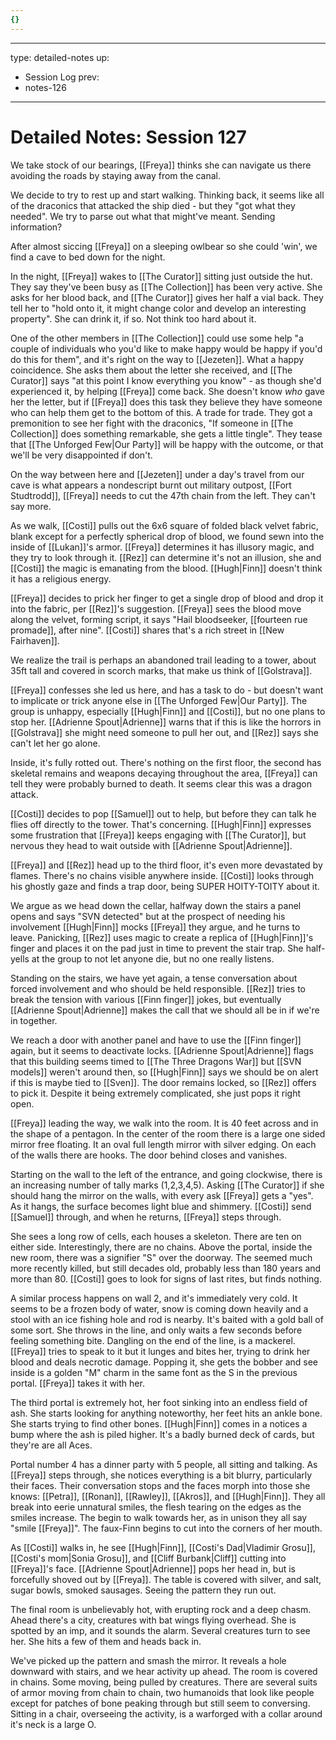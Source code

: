 ```yaml
---
{}
---
```


---
type: detailed-notes
up:
  - Session Log
prev:
  - notes-126
---

# Detailed Notes: Session 127

We take stock of our bearings, [[Freya]] thinks she can navigate us there avoiding the roads by staying away from the canal.

We decide to try to rest up and start walking. Thinking back, it seems like all of the draconics that attacked the ship died - but they "got what they needed". We try to parse out what that might've meant. Sending information? 

After almost siccing [[Freya]] on a sleeping owlbear so she could 'win', we find a cave to bed down for the night. 

In the night, [[Freya]] wakes to [[The Curator]] sitting just outside the hut. They say they've been busy as [[The Collection]] has been very active. She asks for her blood back, and [[The Curator]] gives her half a vial back. They tell her to "hold onto it, it might change color and develop an interesting property". She can drink it, if so. Not think too hard about it. 

One of the other members in [[The Collection]] could use some help "a couple of individuals who you'd like to make happy would be happy if you'd do this for them", and it's right on the way to [[Jezeten]]. What a happy coincidence. She asks them about the letter she received, and [[The Curator]] says "at this point I know everything you know" - as though she'd experienced it, by helping [[Freya]] come back. She doesn't know *who* gave her the letter, but if [[Freya]] does this task they believe they have someone who can help them get to the bottom of this. A trade for trade. They got a premonition to see her fight with the draconics, "If someone in [[The Collection]] does something remarkable, she gets a little tingle". They tease that [[The Unforged Few|Our Party]] will be happy with the outcome, or that we'll be very disappointed if don't.

On the way between here and [[Jezeten]] under a day's travel from our cave is what appears a nondescript burnt out military outpost, [[Fort Studtrodd]], [[Freya]] needs to cut the 47th chain from the left. They can't say more. 

As we walk, [[Costi]] pulls out the 6x6 square of folded black velvet fabric, blank except for a perfectly spherical drop of blood, we found sewn into the inside of [[Lukan]]'s armor. [[Freya]] determines it has illusory magic, and they try to look through it. [[Rez]] can determine it's not an illusion, she and [[Costi]] the magic is emanating from the blood. [[Hugh|Finn]] doesn't think it has a religious energy. 

[[Freya]] decides to prick her finger to get a single drop of blood and drop it into the fabric, per [[Rez]]'s suggestion. [[Freya]] sees the blood move along the velvet, forming script, it says "Hail bloodseeker, [[fourteen rue promade]], after nine". [[Costi]] shares that's a rich street in [[New Fairhaven]]. 

We realize the trail is perhaps an abandoned trail leading to a tower, about 35ft tall and covered in scorch marks, that make us think of [[Golstrava]]. 

[[Freya]] confesses she led us here, and has a task to do - but doesn't want to implicate or trick anyone else in [[The Unforged Few|Our Party]]. The group is unhappy, especially [[Hugh|Finn]] and [[Costi]], but no one plans to stop her. [[Adrienne Spout|Adrienne]] warns that if this is like the horrors in [[Golstrava]] she might need someone to pull her out, and [[Rez]] says she can't let her go alone. 

Inside, it's fully rotted out. There's nothing on the first floor, the second has skeletal remains and weapons decaying throughout the area, [[Freya]] can tell they were probably burned to death. It seems clear this was a dragon attack. 

[[Costi]] decides to pop [[Samuel]] out to help, but before they can talk he flies off directly to the tower. That's concerning. [[Hugh|Finn]] expresses some frustration that [[Freya]] keeps engaging with [[The Curator]], but nervous they head to wait outside with [[Adrienne Spout|Adrienne]]. 

[[Freya]] and [[Rez]] head up to the third floor, it's even more devastated by flames. There's no chains visible anywhere inside. [[Costi]] looks through his ghostly gaze and finds a trap door, being SUPER HOITY-TOITY about it. 

We argue as we head down the cellar, halfway down the stairs a panel opens and says "SVN detected" but at the prospect of needing his involvement [[Hugh|Finn]] mocks [[Freya]] they argue, and he turns to leave. Panicking, [[Rez]] uses magic to create a replica of [[Hugh|Finn]]'s finger and places it on the pad just in time to prevent the stair trap. She half-yells at the group to not let anyone die, but no one really listens.

Standing on the stairs, we have yet again, a tense conversation about forced involvement and who should be held responsible. [[Rez]] tries to break the tension with various [[Finn finger]] jokes, but eventually [[Adrienne Spout|Adrienne]] makes the call that we should all be in if we're in together. 

We reach a door with another panel and have to use the [[Finn finger]] again, but it seems to deactivate locks. [[Adrienne Spout|Adrienne]] flags that this building seems timed to [[The Three Dragons War]] but [[SVN models]] weren't around then, so [[Hugh|Finn]] says we should be on alert if this is maybe tied to [[Sven]]. The door remains locked, so [[Rez]] offers to pick it. Despite it being extremely complicated, she just pops it right open. 

[[Freya]] leading the way, we walk into the room. It is 40 feet across and in the shape of a pentagon. In the center of the room there is a large one sided mirror free floating. It an oval full length mirror with silver edging. On each of the walls there are hooks. The door behind closes and vanishes. 

Starting on the wall to the left of the entrance, and going clockwise, there is an increasing number of tally marks (1,2,3,4,5). Asking [[The Curator]] if she should hang the mirror on the walls, with every ask [[Freya]] gets a "yes". As it hangs, the surface becomes light blue and shimmery. [[Costi]] send [[Samuel]] through, and when he returns, [[Freya]] steps through. 

She sees a long row of cells, each houses a skeleton. There are ten on either side. Interestingly, there are no chains. Above the portal, inside the new room, there was a signifier "S" over the doorway. The seemed much more recently killed, but still decades old, probably less than 180 years and more than 80. [[Costi]] goes to look for signs of last rites, but finds nothing.

A similar process happens on wall 2, and it's immediately very cold. It seems to be a frozen body of water, snow is coming down heavily and a stool with an ice fishing hole and rod is nearby. It's baited with a gold ball of some sort. She throws in the line, and only waits a few seconds before feeling something bite. Dangling on the end of the line, is a mackerel. [[Freya]] tries to speak to it but it lunges and bites her, trying to drink her blood and deals necrotic damage. Popping it, she gets the bobber and see inside is a golden "M" charm in the same font as the S in the previous portal. [[Freya]] takes it with her.

The third portal is extremely hot, her foot sinking into an endless field of ash. She starts looking for anything noteworthy, her feet hits an ankle bone. She starts trying to find other bones. [[Hugh|Finn]] comes in a notices a bump where the ash is piled higher. It's a badly burned deck of cards, but they're are all Aces. 

Portal number 4 has a dinner party with 5 people, all sitting and talking. As [[Freya]] steps through, she notices everything is a bit blurry, particularly their faces. Their conversation stops and the faces morph into those she knows: [[Petra]], [[Ronan]], [[Rawley]], [[Akros]], and [[Hugh|Finn]]. They all break into eerie unnatural smiles, the flesh tearing on the edges as the smiles increase. The begin to walk towards her, as in unison they all say "smile [[Freya]]". The faux-Finn begins to cut into the corners of her mouth. 

As [[Costi]] walks in, he see [[Hugh|Finn]], [[Costi's Dad|Vladimir Grosu]], [[Costi's mom|Sonia Grosu]], and [[Cliff Burbank|Cliff]] cutting into [[Freya]]'s face. [[Adrienne Spout|Adrienne]] pops her head in, but is forcefully shoved out by [[Freya]]. The table is covered with silver, and salt, sugar bowls, smoked sausages. Seeing the pattern they run out.

The final room is unbelievably hot, with erupting rock and a deep chasm. Ahead there's a city, creatures with bat wings flying overhead. She is spotted by an imp, and it sounds the alarm. Several creatures turn to see her. She hits a few of them and heads back in.

We've picked up the pattern and smash the mirror. It reveals a hole downward with stairs, and we hear activity up ahead. The room is covered in chains. Some moving, being pulled by creatures. There are several suits of armor moving from chain to chain, two humanoids that look like people except for patches of bone peaking through but still seem to conversing. Sitting in a chair, overseeing the activity, is a warforged with a collar around it's neck is a large O. 








